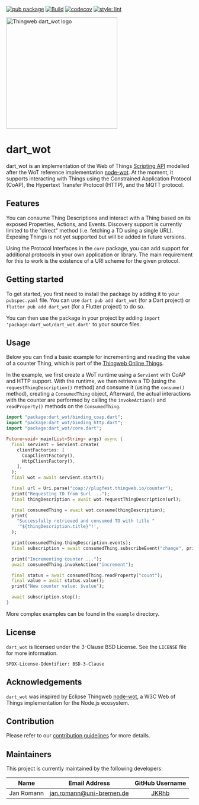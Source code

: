 [![pub package](https://img.shields.io/pub/v/dart_wot.svg)](https://pub.dev/packages/dart_wot)
[![Build](https://github.com/eclipse-thingweb/dart_wot/actions/workflows/ci.yml/badge.svg)](https://github.com/eclipse-thingweb/dart_wot/actions/workflows/ci.yml)
[![codecov](https://codecov.io/gh/eclipse-thingweb/dart_wot/branch/main/graph/badge.svg?token=76OBNOVL60)](https://codecov.io/gh/eclipse-thingweb/dart_wot)
[![style: lint](https://img.shields.io/badge/style-lint-4BC0F5.svg)](https://pub.dev/packages/lint)

<picture>
  <source media="(prefers-color-scheme: dark)" srcset="https://raw.githubusercontent.com/eclipse-thingweb/thingweb/main/brand/logos/dart_wot_for_dark_bg.svg">
  <source media="(prefers-color-scheme: light)" srcset="https://raw.githubusercontent.com/eclipse-thingweb/thingweb/main/brand/logos/dart_wot.svg">
  <img title="Thingweb dart_wot " alt="Thingweb dart_wot logo" src="https://raw.githubusercontent.com/eclipse-thingweb/thingweb/main/brand/logos/dart_wot.svg" width="300">
</picture>

# dart_wot

dart_wot is an implementation of the
Web of Things [Scripting API](https://w3c.github.io/wot-scripting-api/) modelled
after the WoT reference implementation
[node-wot](https://github.com/eclipse-thingweb/node-wot).
At the moment, it supports interacting with Things using the Constrained Application
Protocol (CoAP), the Hypertext Transfer Protocol (HTTP), and the MQTT protocol.

## Features

You can consume Thing Descriptions and interact with a Thing based on its
exposed Properties, Actions, and Events.
Discovery support is currently limited to the "direct" method (i.e. fetching a
TD using a single URL).
Exposing Things is not yet supported but will be added in future versions.

Using the Protocol Interfaces in the `core` package, you can add support for
additional protocols in your own application or library. The main requirement
for this to work is the existence of a URI scheme for the given protocol.

## Getting started

To get started, you first need to install the package by adding it to your
`pubspec.yaml` file.
You can use `dart pub add dart_wot` (for a Dart project) or
`flutter pub add dart_wot` (for a Flutter project) to do so.

You can then use the package in your project by adding
`import 'package:dart_wot/dart_wot.dart'` to your source files.

## Usage

Below you can find a basic example for incrementing and reading the value of a
counter Thing, which is part of the
[Thingweb Online Things](https://www.thingweb.io/services).

In the example, we first create a WoT runtime using a `Servient` with CoAP and
HTTP support.
With the runtime, we then retrieve a TD (using the `requestThingDescription()`
method) and consume it (using the `consume()` method), creating a
`ConsumedThing` object,
Afterward, the actual interactions with the counter are performed by calling the
`invokeAction()` and `readProperty()` methods on the `ConsumedThing`.

```dart
import "package:dart_wot/binding_coap.dart";
import "package:dart_wot/binding_http.dart";
import "package:dart_wot/core.dart";

Future<void> main(List<String> args) async {
  final servient = Servient.create(
    clientFactories: [
      CoapClientFactory(),
      HttpClientFactory(),
    ],
  );
  final wot = await servient.start();

  final url = Uri.parse("coap://plugfest.thingweb.io/counter");
  print("Requesting TD from $url ...");
  final thingDescription = await wot.requestThingDescription(url);

  final consumedThing = await wot.consume(thingDescription);
  print(
    "Successfully retrieved and consumed TD with title "
    '"${thingDescription.title}"!',
  );

  print(consumedThing.thingDescription.events);
  final subscription = await consumedThing.subscribeEvent("change", print);

  print("Incrementing counter ...");
  await consumedThing.invokeAction("increment");

  final status = await consumedThing.readProperty("count");
  final value = await status.value();
  print("New counter value: $value");

  await subscription.stop();
}
```

More complex examples can be found in the `example` directory.

## License

`dart_wot` is licensed under the 3-Clause BSD License.
See the `LICENSE` file for more information.

    SPDX-License-Identifier: BSD-3-Clause

## Acknowledgements

`dart_wot` was inspired by Eclipse Thingweb
[node-wot](https://github.com/eclipse/thingweb.node-wot), a W3C Web of Things
implementation for the Node.js ecosystem.

## Contribution

Please refer to our [contribution guidelines](CONTRIBUTING.md) for more details.

## Maintainers

This project is currently maintained by the following developers:

|    Name    |     Email Address    |                GitHub Username               |
|:----------:|:--------------------:|:--------------------------------------------:|
| Jan Romann | jan.romann@uni-bremen.de | [JKRhb](https://github.com/JKRhb) |
